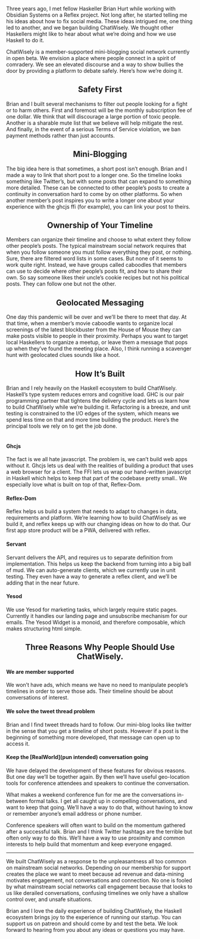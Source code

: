Three years ago, I met fellow Haskeller Brian Hurt while working with Obsidian Systems on a Reflex project. Not long after, he started telling me his ideas about how to fix social media. These ideas intrigued me, one thing led to another, and we began building ChatWisely. We thought other Haskellers might like to hear about what we’re doing and how we use Haskell to do it.

ChatWisely is a member-supported mini-blogging social network currently in open beta. We envision a place where people connect in a spirit of comradery. We see an elevated discourse and a way to show bullies the door by providing a platform to debate safely. Here’s how we’re doing it.  


<h2 align=center>Safety First</h2>
Brian and I built several mechanisms to filter out people looking for a fight or to harm others. First and foremost will be the monthly subscription fee of one dollar. We think that will discourage a large portion of toxic people. Another is a sharable mute list that we believe will help mitigate the rest. And finally, in the event of a serious Terms of Service violation, we ban payment methods rather than just accounts. 

<h2 align=center>Mini-Blogging</h2>
The big idea here is that sometimes, a short post isn’t enough. Brian and I made a way to link that short post to a longer one. So the timeline looks something like Twitter’s, but with some posts that can expand to something more detailed. These can be connected to other people’s posts to create a continuity in conversation hard to come by on other platforms. So when another member’s post inspires you to write a longer one about your experience with the ghcjs ffi (for example), you can link your post to theirs.

<h2 align=center>Ownership of Your Timeline</h2>
Members can organize their timeline and choose to what extent they follow other people’s posts. The typical mainstream social network requires that when you follow someone you must follow everything they post, or nothing. Sure, there are filtered word lists in some cases. But none of it seems to work quite right. Instead, we have groups called caboodles that members can use to decide where other people’s posts fit, and how to share their own. So say someone likes their uncle’s cookie recipes but not his political posts. They can follow one but not the other.

<h2 align=center>Geolocated Messaging</h2>
One day this pandemic will be over and we’ll be there to meet that day. At that time, when a member’s movie caboodle wants to organize local screenings of the latest blockbuster from the House of Mouse they can make posts visible to people in their proximity. Perhaps you want to target local Haskellers to organize a meetup, or leave them a message that pops up when they’ve found the meeting place. Also, I think running a scavenger hunt with geolocated clues sounds like a hoot.

<h2 align=center>How It’s Built</h2>
Brian and I rely heavily on the Haskell ecosystem to build ChatWisely. Haskell’s type system reduces errors and cognitive load. GHC is our pair programming partner that tightens the delivery cycle and lets us learn how to build ChatWisely while we’re building it. Refactoring is a breeze, and unit testing is constrained to the I/O edges of the system, which means we spend less time on that and more time building the product. Here’s the principal tools we rely on to get the job done.  
<br/> <br/>
<h4> Ghcjs </h4> The fact is we all hate javascript. The problem is, we can’t build web apps without it. Ghcjs lets us deal with the realities of building a product that uses a web browser for a client. The FFI lets us wrap our hand-written javascript in Haskell which helps to keep that part of the codebase pretty small.. We especially love what is built on top of that, Reflex-Dom.
  
<h4> Reflex-Dom </h4> Reflex helps us build a system that needs to adapt to changes in data, requirements and platform. We’re learning how to build ChatWisely as we build it, and reflex keeps up with our changing ideas on how to do that. Our first app store product will be a PWA, delivered with reflex.

<h4> Servant </h4> Servant delivers the API, and requires us to separate definition from implementation. This helps us keep the backend from turning into a big ball of mud. We can auto-generate clients, which we currently use in unit testing. They even have a way to generate a reflex client, and we’ll be adding that in the near future.

<h4>Yesod</h4> We use Yesod for marketing tasks, which largely require static pages. Currently it handles our landing page and unsubscribe mechanism for our emails. The Yesod Widget is a monoid, and therefore composable, which makes structuring html simple. 


<h2 align=center>Three Reasons Why People Should Use ChatWisely.</h2>
<h4>We are member supported</h4> We won’t have ads, which means we have no need to manipulate people’s timelines in order to serve those ads. Their timeline should be about conversations of interest.

<h4>We solve the tweet thread problem</h4>Brian and I find tweet threads hard to follow. Our mini-blog looks like twitter in the sense that you get a timeline of short posts. However if a post is the beginning of something more developed, that message can open up to access it.

<h4>Keep the [RealWorld](pun intended) conversation going</h4>We have delayed the development of these features for obvious reasons. But one day we’ll be together again. By then we’ll have useful geo-location tools for conference attendees and speakers to continue the conversation.

What makes a weekend conference fun for me are the conversations in-between formal talks. I get all caught up in compelling conversations, and want to keep that going. We’ll have a way to do that, without having to know or remember anyone’s email address or phone number.

Conference speakers will often want to build on the momentum gathered after a successful talk. Brian and I think Twitter hashtags are the terrible but often only way to do this. We’ll have a way to use proximity and common interests to help build that momentum and keep everyone engaged.

---
We built ChatWisely as a response to the unpleasantness all too common on mainstream social networks. Depending on our membership for support creates the place we want to meet because ad revenue and data-mining motivates engagement, not conversations and connection. No one is fooled by what mainstream social networks call engagement because that looks to us like derailed conversations, confusing timelines we only have a shallow control over, and unsafe situations.

Brian and I love the daily experience of building ChatWisely, the Haskell ecosystem brings joy to the experience of running our startup. You can support us on patreon and should come by and test the beta. We look forward to hearing from you about any ideas or questions you may have.


